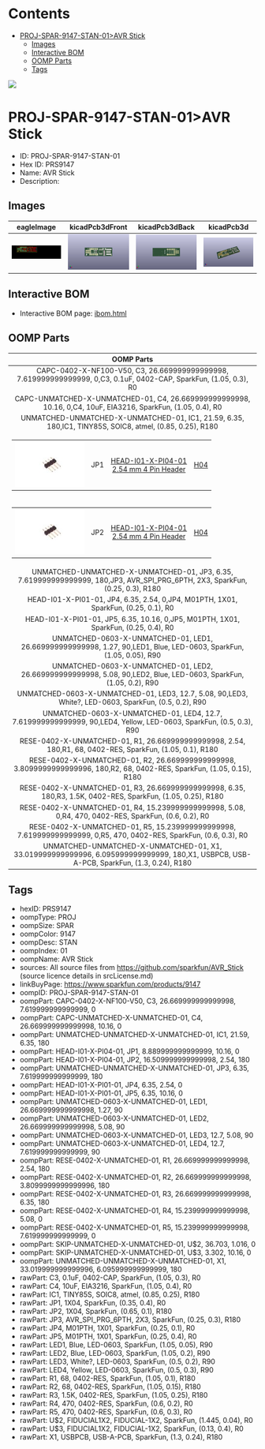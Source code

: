 



Contents
========

* [PROJ-SPAR-9147-STAN-01>AVR Stick](#proj-spar-9147-stan-01avr-stick)
	* [Images](#images)
	* [Interactive BOM](#interactive-bom)
	* [OOMP Parts](#oomp-parts)
	* [Tags](#tags)
  
![][im]
# PROJ-SPAR-9147-STAN-01>AVR Stick

- ID: PROJ-SPAR-9147-STAN-01
- Hex ID: PRS9147
- Name: AVR Stick
- Description: 

## Images
  
  

|eagleImage|kicadPcb3dFront|kicadPcb3dBack|kicadPcb3d|
| :---: | :---: | :---: | :---: |
|[![eagleImage](eagleImage_140.png)](eagleImage_600.png)|[![kicadPcb3dFront](kicadPcb3dFront_140.png)](kicadPcb3dFront_600.png)|[![kicadPcb3dBack](kicadPcb3dBack_140.png)](kicadPcb3dBack_600.png)|[![kicadPcb3d](kicadPcb3d_140.png)](kicadPcb3d_600.png)|

## Interactive BOM

- Interactive BOM page: [ibom.html](kicad/bom/ibom.html)

## OOMP Parts
  

|OOMP Parts|
| :---: |
|CAPC-0402-X-NF100-V50, C3, 26.669999999999998, 7.619999999999999, 0,C3, 0.1uF, 0402-CAP, SparkFun, (1.05, 0.3), R0|
|CAPC-UNMATCHED-X-UNMATCHED-01, C4, 26.669999999999998, 10.16, 0,C4, 10uF, EIA3216, SparkFun, (1.05, 0.4), R0|
|UNMATCHED-UNMATCHED-X-UNMATCHED-01, IC1, 21.59, 6.35, 180,IC1, TINY85S, SOIC8, atmel, (0.85, 0.25), R180|
|<table><tr><td>![HEAD-I01-X-PI04-01](https://raw.githubusercontent.com/oomlout/oomlout_OOMP_parts/main/HEAD-I01-X-PI04-01/image_140.jpg)</td><td> JP1</td><td>[HEAD-I01-X-PI04-01<br>2.54 mm 4 Pin Header](https://github.com/oomlout/oomlout_OOMP_parts/tree/main/HEAD-I01-X-PI04-01/)</td><td>[H04](https://github.com/oomlout/oomlout_OOMP_parts/tree/main/HEAD-I01-X-PI04-01/)</td></tr></table>|
|<table><tr><td>![HEAD-I01-X-PI04-01](https://raw.githubusercontent.com/oomlout/oomlout_OOMP_parts/main/HEAD-I01-X-PI04-01/image_140.jpg)</td><td> JP2</td><td>[HEAD-I01-X-PI04-01<br>2.54 mm 4 Pin Header](https://github.com/oomlout/oomlout_OOMP_parts/tree/main/HEAD-I01-X-PI04-01/)</td><td>[H04](https://github.com/oomlout/oomlout_OOMP_parts/tree/main/HEAD-I01-X-PI04-01/)</td></tr></table>|
|UNMATCHED-UNMATCHED-X-UNMATCHED-01, JP3, 6.35, 7.619999999999999, 180,JP3, AVR_SPI_PRG_6PTH, 2X3, SparkFun, (0.25, 0.3), R180|
|HEAD-I01-X-PI01-01, JP4, 6.35, 2.54, 0,JP4, M01PTH, 1X01, SparkFun, (0.25, 0.1), R0|
|HEAD-I01-X-PI01-01, JP5, 6.35, 10.16, 0,JP5, M01PTH, 1X01, SparkFun, (0.25, 0.4), R0|
|UNMATCHED-0603-X-UNMATCHED-01, LED1, 26.669999999999998, 1.27, 90,LED1, Blue, LED-0603, SparkFun, (1.05, 0.05), R90|
|UNMATCHED-0603-X-UNMATCHED-01, LED2, 26.669999999999998, 5.08, 90,LED2, Blue, LED-0603, SparkFun, (1.05, 0.2), R90|
|UNMATCHED-0603-X-UNMATCHED-01, LED3, 12.7, 5.08, 90,LED3, White?, LED-0603, SparkFun, (0.5, 0.2), R90|
|UNMATCHED-0603-X-UNMATCHED-01, LED4, 12.7, 7.619999999999999, 90,LED4, Yellow, LED-0603, SparkFun, (0.5, 0.3), R90|
|RESE-0402-X-UNMATCHED-01, R1, 26.669999999999998, 2.54, 180,R1, 68, 0402-RES, SparkFun, (1.05, 0.1), R180|
|RESE-0402-X-UNMATCHED-01, R2, 26.669999999999998, 3.8099999999999996, 180,R2, 68, 0402-RES, SparkFun, (1.05, 0.15), R180|
|RESE-0402-X-UNMATCHED-01, R3, 26.669999999999998, 6.35, 180,R3, 1.5K, 0402-RES, SparkFun, (1.05, 0.25), R180|
|RESE-0402-X-UNMATCHED-01, R4, 15.239999999999998, 5.08, 0,R4, 470, 0402-RES, SparkFun, (0.6, 0.2), R0|
|RESE-0402-X-UNMATCHED-01, R5, 15.239999999999998, 7.619999999999999, 0,R5, 470, 0402-RES, SparkFun, (0.6, 0.3), R0|
|UNMATCHED-UNMATCHED-X-UNMATCHED-01, X1, 33.019999999999996, 6.095999999999999, 180,X1, USBPCB, USB-A-PCB, SparkFun, (1.3, 0.24), R180|

## Tags

- hexID: PRS9147
- oompType: PROJ
- oompSize: SPAR
- oompColor: 9147
- oompDesc: STAN
- oompIndex: 01
- oompName: AVR Stick
- sources: All source files from https://github.com/sparkfun/AVR_Stick (source licence details in srcLicense.md)
- linkBuyPage: https://www.sparkfun.com/products/9147
- oompID: PROJ-SPAR-9147-STAN-01
- oompPart: CAPC-0402-X-NF100-V50, C3, 26.669999999999998, 7.619999999999999, 0
- oompPart: CAPC-UNMATCHED-X-UNMATCHED-01, C4, 26.669999999999998, 10.16, 0
- oompPart: UNMATCHED-UNMATCHED-X-UNMATCHED-01, IC1, 21.59, 6.35, 180
- oompPart: HEAD-I01-X-PI04-01, JP1, 8.889999999999999, 10.16, 0
- oompPart: HEAD-I01-X-PI04-01, JP2, 16.509999999999998, 2.54, 180
- oompPart: UNMATCHED-UNMATCHED-X-UNMATCHED-01, JP3, 6.35, 7.619999999999999, 180
- oompPart: HEAD-I01-X-PI01-01, JP4, 6.35, 2.54, 0
- oompPart: HEAD-I01-X-PI01-01, JP5, 6.35, 10.16, 0
- oompPart: UNMATCHED-0603-X-UNMATCHED-01, LED1, 26.669999999999998, 1.27, 90
- oompPart: UNMATCHED-0603-X-UNMATCHED-01, LED2, 26.669999999999998, 5.08, 90
- oompPart: UNMATCHED-0603-X-UNMATCHED-01, LED3, 12.7, 5.08, 90
- oompPart: UNMATCHED-0603-X-UNMATCHED-01, LED4, 12.7, 7.619999999999999, 90
- oompPart: RESE-0402-X-UNMATCHED-01, R1, 26.669999999999998, 2.54, 180
- oompPart: RESE-0402-X-UNMATCHED-01, R2, 26.669999999999998, 3.8099999999999996, 180
- oompPart: RESE-0402-X-UNMATCHED-01, R3, 26.669999999999998, 6.35, 180
- oompPart: RESE-0402-X-UNMATCHED-01, R4, 15.239999999999998, 5.08, 0
- oompPart: RESE-0402-X-UNMATCHED-01, R5, 15.239999999999998, 7.619999999999999, 0
- oompPart: SKIP-UNMATCHED-X-UNMATCHED-01, U$2, 36.703, 1.016, 0
- oompPart: SKIP-UNMATCHED-X-UNMATCHED-01, U$3, 3.302, 10.16, 0
- oompPart: UNMATCHED-UNMATCHED-X-UNMATCHED-01, X1, 33.019999999999996, 6.095999999999999, 180
- rawPart: C3, 0.1uF, 0402-CAP, SparkFun, (1.05, 0.3), R0
- rawPart: C4, 10uF, EIA3216, SparkFun, (1.05, 0.4), R0
- rawPart: IC1, TINY85S, SOIC8, atmel, (0.85, 0.25), R180
- rawPart: JP1, 1X04, SparkFun, (0.35, 0.4), R0
- rawPart: JP2, 1X04, SparkFun, (0.65, 0.1), R180
- rawPart: JP3, AVR_SPI_PRG_6PTH, 2X3, SparkFun, (0.25, 0.3), R180
- rawPart: JP4, M01PTH, 1X01, SparkFun, (0.25, 0.1), R0
- rawPart: JP5, M01PTH, 1X01, SparkFun, (0.25, 0.4), R0
- rawPart: LED1, Blue, LED-0603, SparkFun, (1.05, 0.05), R90
- rawPart: LED2, Blue, LED-0603, SparkFun, (1.05, 0.2), R90
- rawPart: LED3, White?, LED-0603, SparkFun, (0.5, 0.2), R90
- rawPart: LED4, Yellow, LED-0603, SparkFun, (0.5, 0.3), R90
- rawPart: R1, 68, 0402-RES, SparkFun, (1.05, 0.1), R180
- rawPart: R2, 68, 0402-RES, SparkFun, (1.05, 0.15), R180
- rawPart: R3, 1.5K, 0402-RES, SparkFun, (1.05, 0.25), R180
- rawPart: R4, 470, 0402-RES, SparkFun, (0.6, 0.2), R0
- rawPart: R5, 470, 0402-RES, SparkFun, (0.6, 0.3), R0
- rawPart: U$2, FIDUCIAL1X2, FIDUCIAL-1X2, SparkFun, (1.445, 0.04), R0
- rawPart: U$3, FIDUCIAL1X2, FIDUCIAL-1X2, SparkFun, (0.13, 0.4), R0
- rawPart: X1, USBPCB, USB-A-PCB, SparkFun, (1.3, 0.24), R180



[im]: kicadPcb3d_450.png
